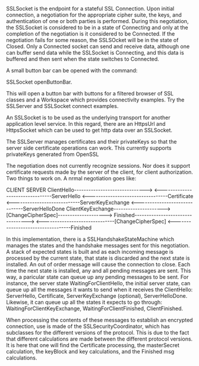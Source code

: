 SSLSocket is the endpoint for a stateful SSL Connection.  Upon initial connection, a negotiation for the appropriate cipher suite, the keys, and authentication of one or both parties is performed.  During this negotiation, the SSLSocket is considered to be in a state of Connecting and only at the completion of the negotiation is it considered to be Connected.  If the negotiation fails for some reason, the SSLSOcket will be in the state of Closed.  Only a Connected socket can send and receive data, although one can buffer send data while the SSLSocket is Connecting, and this data is buffered and then sent when the state switches to Connected.

A small button bar can be opened with the command:

SSLSocket openButtonBar.

This will open a button bar with buttons for a filtered browser of SSL classes and a Workspace which provides connectivity examples.  Try the SSLServer and SSLSocket connect examples.

An SSLSocket is to be used as the underlying transport for another application level service.  In this regard, there are an HttpsUrl and HttpsSocket which can be used to get http data over an SSLSocket.

The SSLServer manages certificates and their privateKeys so that the server side certificate operations can work.  This currently supports privateKeys generated from OpenSSL

The negotiation does not currently recognize sessions.  Nor does it support certificate requests made by the server of the client, for client authorization.  Two things to work on.  A nrmal negotiation goes like:

  CLIENT                                SERVER
ClientHello------------------------------>
       <--------------------------------ServerHello
       <---------------------------------Certificate
       <----------------------------ServerKeyExchange
       <------------------------------ServerHelloDone
ClientKeyExchange--------------------->
[ChangeCipherSpec]-------------------->
Finished--------------------------------->
       <------------------------------[ChangeCipherSpec]
       <----------------------------------Finished

In this implementation, there is a SSLHandshakeStateMachine which manages the states and the handshake messages sent for this negotiation.  A stack of expected states is built and as each incoming message is processed by the current state, that state is discarded and the next state is installed.  An out of order message will cause the connection to close.  Each time the next state is installed, any and all pending messages are sent.  This way, a paricular state can queue up any pending messages to be sent.  For instance, the server state WaitingForClientHello, the initial server state, can queue up all the messages it wants to send when it receives the ClientHello: ServerHello, Certificate, ServerKeyExchange (optional), ServerHelloDone.  Likewise, it can queue up all the states it expects to go through: WaitingForClientKeyExchange, WaitingForClientFinished, ClientFinished.

When processing the contents of these messages to establish an encrypted connection, use is made of the SSLSecurityCoordinator, which has subclasses for the different versions of the protocol.  This is due to the fact that different calculations are made between the different protocol versions.  It is here that one will find the Certificate processing, the masterSecret calculation, the keyBlock and key calculations, and the Finished msg calculations.

